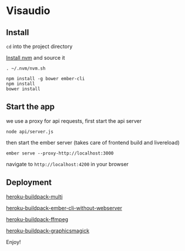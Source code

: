 # Visaudio

## Install

`cd` into the project directory

[Install nvm](https://github.com/creationix/nvm) and source it

`. ~/.nvm/nvm.sh`

```
npm install -g bower ember-cli
npm install
bower install
```

## Start the app

we use a proxy for api requests, first start the api server 

```
node api/server.js
```

then start the ember server (takes care of frontend build and livereload)

```
ember serve --proxy-http://localhost:3000
```

navigate to `http://localhost:4200` in your browser

## Deployment 
[heroku-buildpack-multi](https://github.com/heroku/heroku-buildpack-multi)

[heroku-buildpack-ember-cli-without-webserver](https://github.com/szimek/heroku-buildpack-ember-cli-without-webserver)

[heroku-buildpack-ffmpeg](https://github.com/shunjikonishi/heroku-buildpack-ffmpeg)

[heroku-buildpack-graphicsmagick](https://github.com/mcollina/heroku-buildpack-graphicsmagick)


Enjoy!




